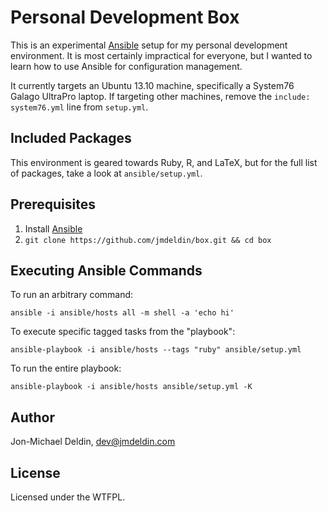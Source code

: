 Personal Development Box
========================

This is an experimental [Ansible][ansible] setup for my personal
development environment. It is most certainly impractical for
everyone, but I wanted to learn how to use Ansible for configuration
management.

It currently targets an Ubuntu 13.10 machine, specifically a System76
Galago UltraPro laptop. If targeting other machines, remove the
`include: system76.yml` line from `setup.yml`.

Included Packages
-----------------

This environment is geared towards Ruby, R, and LaTeX, but for the full
list of packages, take a look at `ansible/setup.yml`. 

Prerequisites
-------------

1. Install [Ansible][ansible]
2. `git clone https://github.com/jmdeldin/box.git && cd box`

Executing Ansible Commands
---------------------------

To run an arbitrary command:

    ansible -i ansible/hosts all -m shell -a 'echo hi'

To execute specific tagged tasks from the "playbook":

    ansible-playbook -i ansible/hosts --tags "ruby" ansible/setup.yml

To run the entire playbook:

    ansible-playbook -i ansible/hosts ansible/setup.yml -K

Author
------

Jon-Michael Deldin, dev@jmdeldin.com

License
-------

Licensed under the WTFPL.

[ansible]: http://ansible.cc
